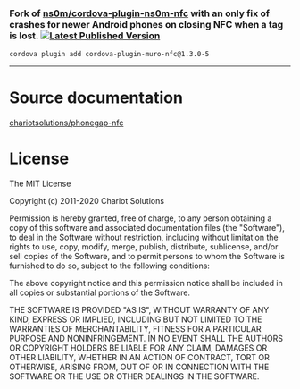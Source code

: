 ### Fork of [ns0m/cordova-plugin-ns0m-nfc](https://github.com/ns0m/cordova-plugin-ns0m-nfc) with an only fix of crashes for newer Android phones on closing NFC when a tag is lost. [![Latest Published Version](https://img.shields.io/npm/v/cordova-plugin-muro-nfc)](https://www.npmjs.com/package/cordova-plugin-muro-nfc)
```
cordova plugin add cordova-plugin-muro-nfc@1.3.0-5
```

---

Source documentation
==========================

 [chariotsolutions/phonegap-nfc](https://github.com/chariotsolutions/phonegap-nfc) 

License
================

The MIT License

Copyright (c) 2011-2020 Chariot Solutions

Permission is hereby granted, free of charge, to any person obtaining a copy
of this software and associated documentation files (the "Software"), to deal
in the Software without restriction, including without limitation the rights
to use, copy, modify, merge, publish, distribute, sublicense, and/or sell
copies of the Software, and to permit persons to whom the Software is
furnished to do so, subject to the following conditions:

The above copyright notice and this permission notice shall be included in
all copies or substantial portions of the Software.

THE SOFTWARE IS PROVIDED "AS IS", WITHOUT WARRANTY OF ANY KIND, EXPRESS OR
IMPLIED, INCLUDING BUT NOT LIMITED TO THE WARRANTIES OF MERCHANTABILITY,
FITNESS FOR A PARTICULAR PURPOSE AND NONINFRINGEMENT. IN NO EVENT SHALL THE
AUTHORS OR COPYRIGHT HOLDERS BE LIABLE FOR ANY CLAIM, DAMAGES OR OTHER
LIABILITY, WHETHER IN AN ACTION OF CONTRACT, TORT OR OTHERWISE, ARISING FROM,
OUT OF OR IN CONNECTION WITH THE SOFTWARE OR THE USE OR OTHER DEALINGS IN
THE SOFTWARE.
